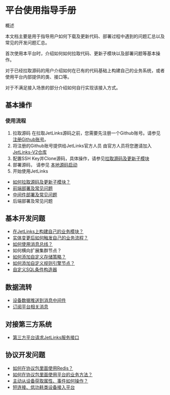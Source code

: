 # 平台使用指导手册

<div class='explanation primary'>
<p class='explanation-title-warp'>
  <span class='iconfont icon-bangzhu explanation-icon'></span>
  <span class='explanation-title font-weight'>概述</span>
</p>
  <p>本文档主要是用于指导用户如何下载及更新代码、部署过程中遇到的问题汇总以及常见的开发问题汇总。</p>
  <p>首次使用本平台时，介绍如何如何拉取代码、更新子模块以及部署问题等基本操作。</p>
  <p>对于已经拉取源码的用户介绍如何在已有的代码基础上构建自己的业务系统，或者使用平台内部提供的类、接口等。</p>
  <p>对于不满足接入场景的部分介绍如何自行实现该接入方式。</p>
</div>


## 基本操作
### 使用流程

1. 拉取源码
   在拉取JetLinks源码之前，您需要先注册一个Github账号。请参见<a href="https://github.com/signup?ref_cta=Sign+up&ref_loc=header+logged+out&ref_page=%2F&source=header-home">
   注册Github账号</a>。
2. 将注册的Github账号提供给JetLinks官方人员
   由官方人员将您邀请加入<a href="https://github.com/jetlinks-v2">JetLinks-V2仓库</a>
3. 配置SSH Key并Clone源码，具体操作，请参见<a target='_blank' href='/dev-guide/pull-code.html'>拉取源码及更新子模块</a>
4. 部署源码， 请参见 <a target='_blank' href="/install-deployment/start-with-source.html">本地源码启动</a>
5. 开始使用JetLinks

- <a target='_self' href='/dev-guide/pull-code.html'>
   如何拉取源码及更新子模块？</a>
- <a target='_self' href='/dev-guide/ui-deploy.html'>
   前端部署及常见问题</a>
- <a target='_self' href='/dev-guide/middleware-deploy.html'>
   中间件部署及常见问题</a>
- <a target='_self'>
   后端部署及常见问题</a>

## 基本开发问题

- <a target='_self' href='/dev-guide/custom-code-guide.html'>
   在JetLinks上构建自己的业务模块？</a>
- <a target='_self' href='/dev-guide/jetlinks-event-listener.html'>
   实体变更后如何触发自己的业务流程？</a>
- <a target='_self' href='/dev-guide/subscribe-device-message.html'>
   如何使用消息总线？</a>
- <a target='_self'>如何横向扩展集群节点？</a>
- <a target='_self' href='/dev-guide/custom-storage-strategy.html'>
  如何添加自定义存储策略？</a>
- <a target='_self' href='/dev-guide/rule-engine.html'>
  如何添加自定义规则引擎节点？</a>
- <a target='_self' href='/dev-guide/diy-term-builder.html'>
  自定义SQL条件构造器</a>

## 数据流转

- <a target='_self' href='/dev-guide/push-to-message-middleware.html'>
   设备数据推送到消息中间件</a>
- <a target='_self' href='/dev-guide/mqtt-subs.html'>
   订阅平台相关消息</a>

## 对接第三方系统

- <a target='_self' href='/dev-guide/request-jetlinks-interface.html'>
   第三方平台请求JetLinks服务接口</a>

## 协议开发问题

- <a target='_self' href='/dev-guide/protocol-redis.html'>
  如何在协议包里面使用Redis？</a>
- <a target='_self' href='/dev-guide/jetlinks-protocol-use-business-method.html'>
  如何在协议包里面使用平台的业务方法？</a>
- <a target='_self' href='/dev-guide/poll-device-data.html'>
   主动从设备获取属性、事件如何操作？</a>
- <a target='_self' href='/dev-guide/sort-link.html'>
   短连接、低功耗类设备接入平台 </a>
